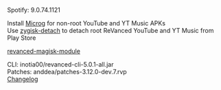 Spotify: 9.0.74.1121  

Install [Microg](https://github.com/ReVanced/GmsCore/releases) for non-root YouTube and YT Music APKs  
Use [zygisk-detach](https://github.com/j-hc/zygisk-detach) to detach root ReVanced YouTube and YT Music from Play Store  

[revanced-magisk-module](https://github.com/j-hc/revanced-magisk-module)
  
CLI: inotia00/revanced-cli-5.0.1-all.jar  
Patches: anddea/patches-3.12.0-dev.7.rvp  
[Changelog](https://github.com/anddea/revanced-patches/releases/tag/v3.12.0-dev.7)  
